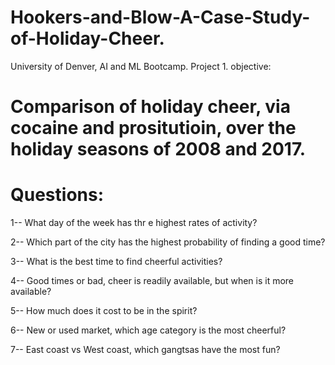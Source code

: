 # Hookers-and-Blow-A-Case-Study-of-Holiday-Cheer.
University of Denver, AI and ML Bootcamp. Project 1.
objective:

# Comparison of holiday cheer, via cocaine and prositutioin, over the holiday seasons of 2008 and 2017.

# Questions: 

  1-- What day of the week has thr e highest rates of activity?
  
  2-- Which part of the city has the highest probability of finding a good time?
  
  3-- What is the best time to find cheerful activities?
  
  4-- Good times or bad, cheer is readily available, but when is it more available?
  
  5-- How much does it cost to be in the spirit?

  6-- New or used market, which age category is the most cheerful?

  7-- East coast vs West coast, which gangtsas have the most fun?

